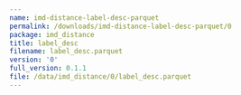 ```yaml
---
name: imd-distance-label-desc-parquet
permalink: /downloads/imd-distance-label-desc-parquet/0
package: imd_distance
title: label_desc
filename: label_desc.parquet
version: '0'
full_version: 0.1.1
file: /data/imd_distance/0/label_desc.parquet
---
```

